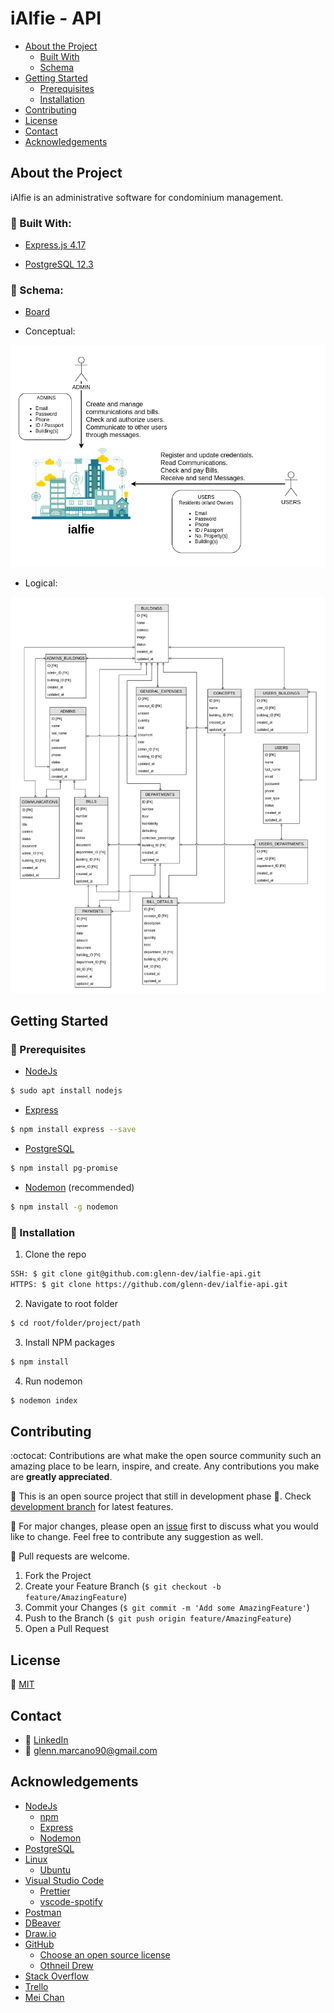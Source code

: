 # iAlfie - API

* [About the Project](#about-the-project)
  * [Built With](#built-with)
  * [Schema](#built-with)
* [Getting Started](#getting-started)
  * [Prerequisites](#prerequisites)
  * [Installation](#installation)
* [Contributing](#contributing)
* [License](#license)
* [Contact](#contact)
* [Acknowledgements](#acknowledgements)


## About the Project
iAlfie is an administrative software for condominium management.

### :dart: Built With:

* [Express.js 4.17](https://expressjs.com/)

* [PostgreSQL 12.3](https://www.postgresql.org/)


### :pencil: Schema:

* [Board](https://trello.com/b/6oaUVcGI/ialfie)

* Conceptual:

![Conceptual schema](/assets/ialfie_conceptual_model.png)

* Logical:

![Logical schema](/assets/ialfie_logic_model.png)


## Getting Started

### :telescope: Prerequisites

* [NodeJs](https://nodejs.org/en/download/package-manager/#arch-linux)
```sh
$ sudo apt install nodejs
```

* [Express](http://expressjs.com/en/starter/installing.html)
```sh
$ npm install express --save
```

* [PostgreSQL](http://expressjs.com/en/guide/database-integration.html#postgresql)
```sh
$ npm install pg-promise
```

* [Nodemon](https://www.npmjs.com/package/nodemon) (recommended)
```sh
$ npm install -g nodemon
```

### :rocket: Installation

1. Clone the repo
```sh
SSH: $ git clone git@github.com:glenn-dev/ialfie-api.git
HTTPS: $ git clone https://github.com/glenn-dev/ialfie-api.git
```
2. Navigate to root folder
```sh
$ cd root/folder/project/path
```
3. Install NPM packages
```sh
$ npm install
```
4. Run nodemon
```sh
$ nodemon index
```


## Contributing

:octocat: Contributions are what make the open source community such an amazing place to be learn, inspire, and create. Any contributions you make are **greatly appreciated**.

:construction: This is an open source project that still in development phase :baby:. Check [development branch](https://github.com/glenn-dev/ialfie-api/tree/development) for latest features.

:wrench: For major changes, please open an [issue](https://guides.github.com/features/issues/) first to discuss what you would like to change. Feel free to contribute any suggestion as well.

:electric_plug: Pull requests are welcome. 
1. Fork the Project
2. Create your Feature Branch (`$ git checkout -b feature/AmazingFeature`)
3. Commit your Changes (`$ git commit -m 'Add some AmazingFeature'`)
4. Push to the Branch (`$ git push origin feature/AmazingFeature`)
5. Open a Pull Request


## License
:lock_with_ink_pen: [MIT](https://choosealicense.com/licenses/mit/)


## Contact

* :busts_in_silhouette: [LinkedIn](https://www.linkedin.com/in/glenn-marcano-b59b7414b/?locale=en_US)
* :email: glenn.marcano90@gmail.com


## Acknowledgements

* [NodeJs](https://nodejs.org/en/)
  * [npm](https://www.npmjs.com/)
  * [Express](https://expressjs.com/)
  * [Nodemon](https://nodemon.io/)
* [PostgreSQL](https://www.postgresql.org/)
* [Linux](https://www.linux.org/)
  * [Ubuntu](https://ubuntu.com/)
* [Visual Studio Code](https://code.visualstudio.com/)
  * [Prettier](https://prettier.io/)
  * [vscode-spotify](https://marketplace.visualstudio.com/items?itemName=shyykoserhiy.vscode-spotify)
* [Postman](https://www.postman.com/)
* [DBeaver](https://dbeaver.io/)
* [Draw.io](https://www.draw.io/)
* [GitHub](https://github.com/)
  * [Choose an open source license](https://choosealicense.com/)
  * [Othneil Drew](https://github.com/othneildrew/Best-README-Template)
* [Stack Overflow](https://stackoverflow.com/)
* [Trello](https://trello.com/)
* [Mei Chan](https://www.linkedin.com/in/mei-ling-chan-b07a1ab7/)